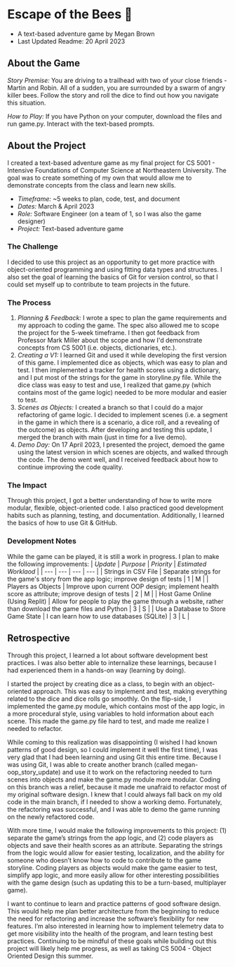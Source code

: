 # Escape of the Bees 🐝
- A text-based adventure game by Megan Brown
- Last Updated Readme: 20 April 2023

## About the Game
*Story Premise:* You are driving to a trailhead with two of your close friends - Martin and Robin. All of a sudden, you are surrounded by a swarm of angry killer bees. Follow the story and roll the dice to find out how you navigate this situation.

*How to Play:* If you have Python on your computer, download the files and run game.py. Interact with the text-based prompts.

## About the Project
I created a text-based adventure game as my final project for CS 5001 - Intensive Foundations of Computer Science at Northeastern University. The goal was to create something of my own that would allow me to demonstrate concepts from the class and learn new skills. 
- *Timeframe:* ~5 weeks to plan, code, test, and document
- *Dates:* March & April 2023
- *Role:* Software Engineer (on a team of 1, so I was also the game designer)
- *Project:* Text-based adventure game

### The Challenge
I decided to use this project as an opportunity to get more practice with object-oriented programming and using fitting data types and structures. I also set the goal of learning the basics of Git for version control, so that I could set myself up to contribute to team projects in the future.

### The Process
1. *Planning & Feedback:* I wrote a spec to plan the game requirements and my approach to coding the game. The spec also allowed me to scope the project for the 5-week timeframe. I then got feedback from Professor Mark Miller about the scope and how I'd demonstrate concepts from CS 5001 (i.e. objects, dictionaries, etc.).
2. *Creating a V1:* I learned Git and used it while developing the first version of this game. I implemented dice as objects, which was easy to plan and test. I then implemented a tracker for health scores using a dictionary, and I put most of the strings for the game in storyline.py file. While the dice class was easy to test and use, I realized that game.py (which contains most of the game logic) needed to be more modular and easier to test.
3. *Scenes as Objects:* I created a branch so that I could do a major refactoring of game logic. I decided to implement scenes (i.e. a segment in the game in which there is a scenario, a dice roll, and a revealing of the outcome) as objects. After developing and testing this update, I merged the branch with main (just in time for a live demo).
4. *Demo Day:* On 17 April 2023, I presented the project, demoed the game using the latest version in which scenes are objects, and walked through the code. The demo went well, and I received feedback about how to continue improving the code quality.

### The Impact
Through this project, I got a better understanding of how to write more modular, flexible, object-oriented code. I also practiced good development habits such as planning, testing, and documentation. Additionally, I learned the basics of how to use Git & GitHub.

### Development Notes
While the game can be played, it is still a work in progress. I plan to make the following improvements:
| *Update* | *Purpose* | *Priority* | *Estimated Worklaod* |
| --- | --- | --- | --- |
| Strings in CSV File | Separate strings for the game's story from the app logic; improve design of tests | 1 | M |
| Players as Objects | Improve upon current OOP design; implement health score as attribute; improve design of tests | 2 | M |
| Host Game Online (Using Replit) | Allow for people to play the game through a website, rather than download the game files and Python | 3 | S |
| Use a Database to Store Game State | I can learn how to use databases (SQLite) | 3 | L |

## Retrospective
Through this project, I learned a lot about software development best practices. I was also better able to internalize these learnings, because I had experienced them in a hands-on way (learning by doing). 

I started the project by creating dice as a class, to begin with an object-oriented approach. This was easy to implement and test, making everything related to the dice and dice rolls go smoothly. On the flip-side, I implemented the game.py module, which contains most of the app logic, in a more procedural style, using variables to hold information about each scene. This made the game.py file hard to test, and made me realize I needed to refactor. 

While coming to this realization was disappointing (I wished I had known patterns of good design, so I could implement it well the first time), I was very glad that I had been learning and using Git this entire time. Because I was using Git, I was able to create another branch (called megan-oop_story_update) and use it to work on the refactoring needed to turn scenes into objects and make the game.py module more modular. Coding on this branch was a relief, because it made me unafraid to refactor most of my original software design. I knew that I could always fall back on my old code in the main branch, if I needed to show a working demo. Fortunately, the refactoring was successful, and I was able to demo the game running on the newly refactored code.

With more time, I would make the following improvements to this project: (1) separate the game’s strings from the app logic, and (2) code players as objects and save their health scores as an attribute. Separating the strings from the logic would allow for easier testing, localization, and the ability for someone who doesn’t know how to code to contribute to the game storyline. Coding players as objects would make the game easier to test, simplify app logic, and more easily allow for other interesting possibilities with the game design (such as updating this to be a turn-based, multiplayer game).

I want to continue to learn and practice patterns of good software design. This would help me plan better architecture from the beginning to reduce the need for refactoring and increase the software’s flexibility for new features. I’m also interested in learning how to implement telemetry data to get more visibility into the health of the program, and learn testing best practices. Continuing to be mindful of these goals while building out this project will likely help me progress, as well as taking CS 5004 - Object Oriented Design this summer.